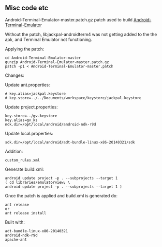## Misc code etc

Android-Terminal-Emulator-master.patch.gz
patch used to build [Android-Terminal-Emulator](https://github.com/jackpal/Android-Terminal-Emulator) 

Without the patch, libjackpal-androidterm4 was not getting added to the the apk, and Terminal Emulator not functioning.
	
Applying the patch:

	cd Android-Terminal-Emulator-master
	gunzip Android-Terminal-Emulator-master.patch.gz
	patch -p1 < Android-Terminal-Emulator-master.patch


Changes:

Update ant.properties:

	# key.alias=jackpal.keystore
	# key.store=../../Documents/workspace/keystore/jackpal.keystore


Update project.properties:

	key.store=../gv.keystore
	key.alias=gv_ks
	ndk.dir=/opt/local/android/android-ndk-r9d

Update local.properties:

	sdk.dir=/opt/local/android/adt-bundle-linux-x86-20140321/sdk

Addition:

	custom_rules.xml	

Generate build.xml:

	android update project -p . --subprojects --target 1
	( cd libraries/emulatorview; \
	android update project -p . --subprojects --target 1 )

Once the patch is applied and build.xml is generated do:

	ant release 
	or
	ant release install

Built with:

	adt-bundle-linux-x86-20140321
	android-ndk-r9d
	apache-ant
